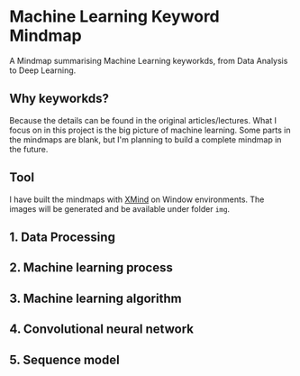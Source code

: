 # Machine Learning Keyword Mindmap 
A Mindmap summarising Machine Learning keyworkds, from Data Analysis to Deep Learning.

## Why keyworkds?
Because the details can be found in the original articles/lectures. What I focus on in this project is the big picture of machine learning. Some parts in the mindmaps are blank, but I'm planning to build a complete mindmap in the future. 

## Tool

I have built the mindmaps with [XMind](https://www.xmind.net/) on Window environments. The images will be generated and be available under folder `img`.

## 1. Data Processing

## 2. Machine learning process

## 3. Machine learning algorithm

## 4. Convolutional neural network

## 5. Sequence model